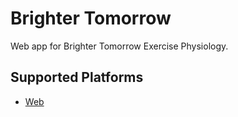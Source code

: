 # Brighter Tomorrow

Web app for Brighter Tomorrow Exercise Physiology.

## Supported Platforms
- [Web](https://brightertomorrow.com.au/)
